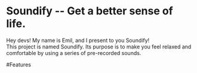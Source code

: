 # Soundify -- Get a better sense of life.

Hey devs! My name is Emil, and I present to you Soundify! <br>
This project is named Soundify. Its purpose is to make you feel relaxed and comfortable by using a series of pre-recorded sounds.

#Features
